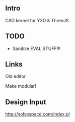 Intro
---
CAD kernel for Y3D & ThreeJS

TODO
---
- Sanitize EVAL STUFF!!!

Links
---
Old editor 


Make modular!

Design Input
---
http://solvespace.com/index.pl
